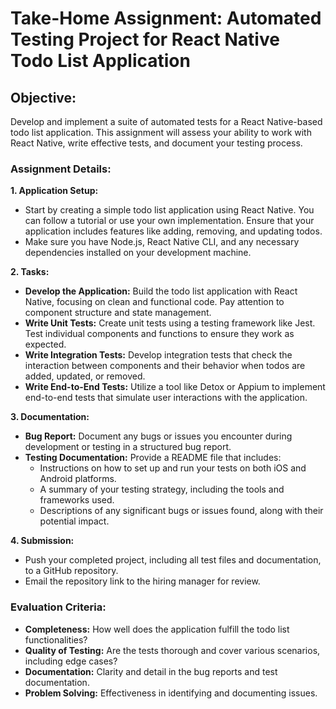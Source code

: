 # Take-Home Assignment: Automated Testing Project for React Native Todo List Application

## Objective:
Develop and implement a suite of automated tests for a React Native-based todo list application. This assignment will assess your ability to work with React Native, write effective tests, and document your testing process.

### Assignment Details:

**1. Application Setup:**
- Start by creating a simple todo list application using React Native. You can follow a tutorial or use your own implementation. Ensure that your application includes features like adding, removing, and updating todos.
- Make sure you have Node.js, React Native CLI, and any necessary dependencies installed on your development machine.

**2. Tasks:**
- **Develop the Application:** Build the todo list application with React Native, focusing on clean and functional code. Pay attention to component structure and state management.
- **Write Unit Tests:** Create unit tests using a testing framework like Jest. Test individual components and functions to ensure they work as expected.
- **Write Integration Tests:** Develop integration tests that check the interaction between components and their behavior when todos are added, updated, or removed.
- **Write End-to-End Tests:** Utilize a tool like Detox or Appium to implement end-to-end tests that simulate user interactions with the application.

**3. Documentation:**
- **Bug Report:** Document any bugs or issues you encounter during development or testing in a structured bug report.
- **Testing Documentation:** Provide a README file that includes:
  - Instructions on how to set up and run your tests on both iOS and Android platforms.
  - A summary of your testing strategy, including the tools and frameworks used.
  - Descriptions of any significant bugs or issues found, along with their potential impact.

**4. Submission:**
- Push your completed project, including all test files and documentation, to a GitHub repository.
- Email the repository link to the hiring manager for review.

### Evaluation Criteria:

- **Completeness:** How well does the application fulfill the todo list functionalities?
- **Quality of Testing:** Are the tests thorough and cover various scenarios, including edge cases?
- **Documentation:** Clarity and detail in the bug reports and test documentation.
- **Problem Solving:** Effectiveness in identifying and documenting issues.
